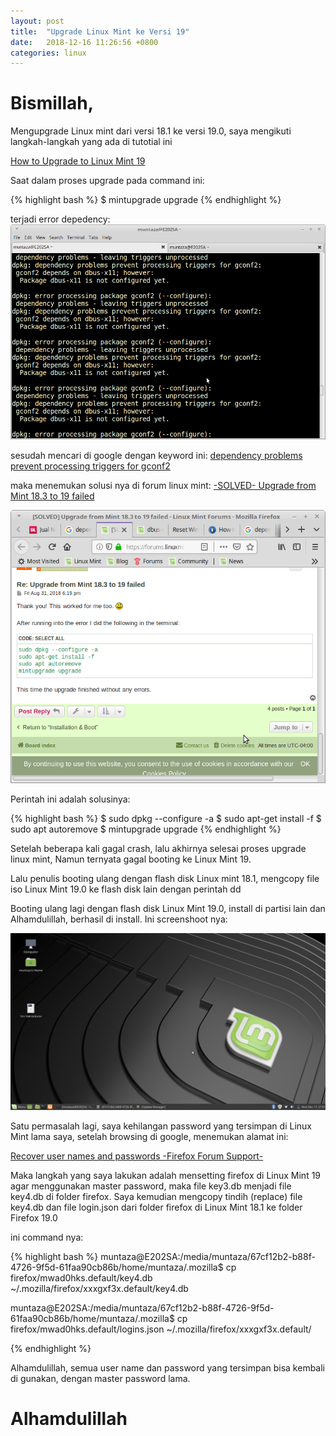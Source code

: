 ```yaml
---
layout: post
title:  "Upgrade Linux Mint ke Versi 19"
date:   2018-12-16 11:26:56 +0800
categories: linux
---
```


# Bismillah,

Mengupgrade Linux mint dari versi 18.1 ke versi 19.0, saya mengikuti langkah-langkah yang ada di tutotial ini

[How to Upgrade to Linux Mint 19](https://www.tecmint.com/upgrade-to-linux-mint-19/)

Saat dalam proses upgrade pada command ini:

{% highlight bash %}
$ mintupgrade upgrade
{% endhighlight %}

terjadi error depedency:
![Gambar1](/assets/mint_19_a1.png)

sesudah mencari di google dengan keyword ini:
[dependency problems prevent processing triggers for gconf2](https://www.google.com/search?q=dependency+problems+prevent+processing+triggers+for+gconf2)

maka menemukan solusi nya di forum linux mint:
[-SOLVED- Upgrade from Mint 18.3 to 19 failed](https://forums.linuxmint.com/viewtopic.php?t=276547)

![Gambar1](/assets/mint_19_b.png)

Perintah ini adalah solusinya:

{% highlight bash %}
$ sudo dpkg --configure -a
$ sudo apt-get install -f
$ sudo apt autoremove
$ mintupgrade upgrade
{% endhighlight %}

Setelah beberapa kali gagal crash, lalu akhirnya selesai proses upgrade linux mint, Namun ternyata gagal booting ke Linux Mint 19.

Lalu penulis booting ulang dengan flash disk Linux mint 18.1, mengcopy file iso Linux Mint 19.0 ke flash disk lain dengan perintah dd

Booting ulang lagi dengan flash disk Linux Mint 19.0, install di partisi lain dan Alhamdulillah, berhasil di install. Ini screenshoot nya:

![Gambar2](/assets/Linux_mint_desktop.png)

Satu permasalah lagi, saya kehilangan password yang tersimpan di Linux Mint lama saya, setelah browsing di google, menemukan alamat ini:

[Recover user names and passwords -Firefox Forum Support-](https://support.mozilla.org/en-US/questions/1189667)

Maka langkah yang saya lakukan adalah mensetting firefox di Linux Mint 19 agar menggunakan master password, maka file key3.db menjadi file key4.db di folder firefox. Saya kemudian mengcopy tindih (replace) file key4.db dan file login.json dari folder firefox di Linux Mint 18.1 ke folder Firefox 19.0

ini command nya:


{% highlight bash %}
muntaza@E202SA:/media/muntaza/67cf12b2-b88f-4726-9f5d-61faa90cb86b/home/muntaza/.mozilla$ cp firefox/mwad0hks.default/key4.db ~/.mozilla/firefox/xxxgxf3x.default/key4.db

muntaza@E202SA:/media/muntaza/67cf12b2-b88f-4726-9f5d-61faa90cb86b/home/muntaza/.mozilla$ cp firefox/mwad0hks.default/logins.json ~/.mozilla/firefox/xxxgxf3x.default/

{% endhighlight %}

Alhamdulillah, semua user name dan password yang tersimpan bisa kembali di gunakan, dengan master password lama.

# Alhamdulillah

